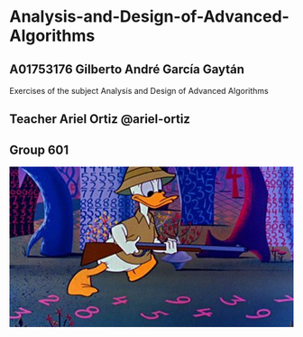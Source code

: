 # Analysis-and-Design-of-Advanced-Algorithms

## <b>A01753176 Gilberto André García Gaytán</b>
Exercises of the subject Analysis and Design of Advanced Algorithms
## Teacher Ariel Ortiz @ariel-ortiz
## Group 601

<img src="youtube.jpg" alt="My cool logo"/>

